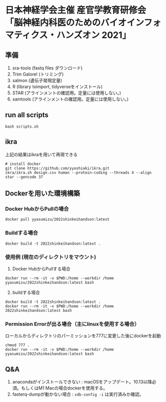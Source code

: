 # 日本神経学会主催 産官学教育研修会 「脳神経内科医のためのバイオインフォマティクス・ハンズオン 2021」 

## 準備

1. sra-tools (fastq files ダウンロード)
2. Trim Galore! (トリミング)
3. salmon (遺伝子発現定量)
4. R (library tximport, tidyverseをインストール)
5. STAR (アラインメントの確認用。定量には使用しない。)
6. samtools (アラインメントの確認用。定量には使用しない。)

## run all scripts

```
bash scripts.sh
```

## ikra

上記の結果はikraを用いて再現できる

```
# install docker
git clone https://github.com/yyoshiaki/ikra.git
ikra/ikra.sh design.csv human --protein-coding --threads 4 --align star --gencode 37
```

## Dockerを用いた環境構築

### Docker HubからPullの場合

```
docker pull yyasumizu/2022shinkeihandson:latest
```

### Buildする場合

```
docker build -t 2022shinkeihandson:latest .
```

### 使用例 (現在のディレクトリをマウント)

1. Docker HubからPullする場合

```
docker run --rm -it -v $PWD:/home --workdir /home yyasumizu/2022shinkeihandson:latest bash
```

2. buildする場合

```
docker build -t 2022shinkeihandson:latest .
docker run --rm -it -v $PWD:/home --workdir /home 2022shinkeihandson:latest bash
```

### Permission Errorが出る場合（主にlinuxを使用する場合）

ローカルからディレクトリのパーミッションを777に変更した後にdockerを起動

```
chmod 777 .
docker run --rm -it -v $PWD:/home --workdir /home yyasumizu/2022shinkeihandson:latest bash
```

## Q&A

1. anacondaがインストールできない : macOSをアップデート。10.13以降必須。もしくはM1 Macの場合dockerを使用する。
2. fasterq-dumpが動かない場合 : `vdb-config -i` は実行済みか確認。
